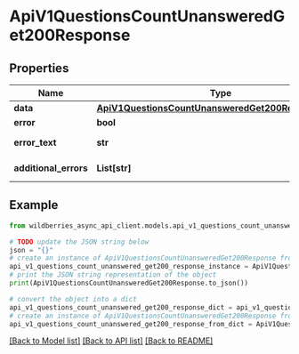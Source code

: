 # ApiV1QuestionsCountUnansweredGet200Response


## Properties

Name | Type | Description | Notes
------------ | ------------- | ------------- | -------------
**data** | [**ApiV1QuestionsCountUnansweredGet200ResponseData**](ApiV1QuestionsCountUnansweredGet200ResponseData.md) |  | [optional] 
**error** | **bool** | Есть ли ошибка | [optional] 
**error_text** | **str** | Описание ошибки | [optional] 
**additional_errors** | **List[str]** | Дополнительные ошибки | [optional] 

## Example

```python
from wildberries_async_api_client.models.api_v1_questions_count_unanswered_get200_response import ApiV1QuestionsCountUnansweredGet200Response

# TODO update the JSON string below
json = "{}"
# create an instance of ApiV1QuestionsCountUnansweredGet200Response from a JSON string
api_v1_questions_count_unanswered_get200_response_instance = ApiV1QuestionsCountUnansweredGet200Response.from_json(json)
# print the JSON string representation of the object
print(ApiV1QuestionsCountUnansweredGet200Response.to_json())

# convert the object into a dict
api_v1_questions_count_unanswered_get200_response_dict = api_v1_questions_count_unanswered_get200_response_instance.to_dict()
# create an instance of ApiV1QuestionsCountUnansweredGet200Response from a dict
api_v1_questions_count_unanswered_get200_response_from_dict = ApiV1QuestionsCountUnansweredGet200Response.from_dict(api_v1_questions_count_unanswered_get200_response_dict)
```
[[Back to Model list]](../README.md#documentation-for-models) [[Back to API list]](../README.md#documentation-for-api-endpoints) [[Back to README]](../README.md)


